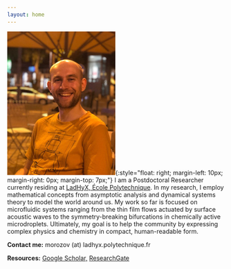 ```yaml
---
layout: home
---
```


![My picture](assets/pic.jpg){:style="float: right; margin-left: 10px; margin-right: 0px; margin-top: 7px;"}
I am a Postdoctoral Researcher currently residing at [LadHyX, École Polytechnique](https://www.ladhyx.polytechnique.fr/fr/). In my research, I employ mathematical concepts from asymptotic analysis and dynamical systems theory to model the world around us. My work so far is focused on microfluidic systems ranging from the thin film flows actuated by surface acoustic waves to the symmetry-breaking bifurcations in chemically active microdroplets. Ultimately, my goal is to help the community by expressing complex physics and chemistry in compact, human-readable form.

**Contact me:** 
morozov (at) ladhyx.polytechnique.fr

**Resources:**
[Google Scholar,](https://scholar.google.fr/citations?user=JDWRMSUAAAAJ)
[ResearchGate](https://www.researchgate.net/profile/Matvey_Morozov)

